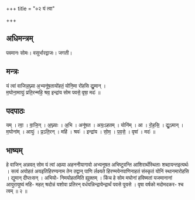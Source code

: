 +++
title = "०२ यं त्वा"

+++
## अधिमन्त्रम्
पवमानः सोमः। वसुर्भारद्वाजः। जगती।

## मन्त्रः
यं त्वा॑ वाजिन्न॒घ्न्या अ॒भ्यनू॑ष॒तायो॑हतं॒ योनि॒मा रो॑हसि द्यु॒मान् ।  
म॒घोना॒मायुः॑ प्रति॒रन्महि॒ श्रव॒ इन्द्रा॑य सोम पवसे॒ वृषा॒ मदः॑ ॥

## पदपाठः
यम् । त्वा॒ । वा॒जि॒न् । अ॒घ्न्याः । अ॒भि । अनू॑षत । अयः॒ऽहतम् । योनि॑म् । आ । रो॒ह॒सि॒ । द्यु॒ऽमान् ।  
म॒घोना॑म् । आयुः॑ । प्र॒ऽति॒रन् । महि॑ । श्रवः॑ । इन्द्रा॑य । सो॒म॒ । प॒व॒से॒ । वृषा॑ । मदः॑ ॥

## भाष्यम्
हे वाजिन् अन्नवत् सोम यं त्वां अघ्र्या अहननीयागावो अभ्यनूषत अभिष्टुवन्ति आशिरार्थंस्थिताः शब्दायन्तइत्यर्थः । सत्वं अयोहतं अयइतिहिरण्यनाम तेन तद्वान् पाणि र्लक्ष्यते हिरण्मयेनपाणिनाहतं संस्कृतं योनिं स्थानमारोहसि । द्युमान् दीप्तःसन् । अभियो- निमयोहतमिति ह्युक्तम् । किंच हे सोम मघोनां हविष्मतां यजमानानां आयुरायुष्यं महि- महत् श्रदोन्नं यशोवा प्रतिरन् वर्धयन्निन्द्रायेन्द्रार्थं पवसे पूयसे । वृषा वर्षको मदोमदकर- श्च त्वम् ॥ २ ॥